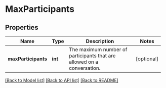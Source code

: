 # MaxParticipants

## Properties
Name | Type | Description | Notes
------------ | ------------- | ------------- | -------------
**maxParticipants** | **int** | The maximum number of participants that are allowed on a conversation. | [optional] 

[[Back to Model list]](../README.md#documentation-for-models) [[Back to API list]](../README.md#documentation-for-api-endpoints) [[Back to README]](../README.md)


